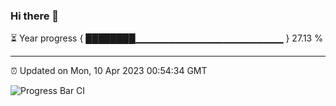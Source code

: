 ### Hi there 👋

⏳ Year progress { ████████▁▁▁▁▁▁▁▁▁▁▁▁▁▁▁▁▁▁▁▁▁▁ } 27.13 %

---

⏰ Updated on Mon, 10 Apr 2023 00:54:34 GMT

![Progress Bar CI](https://github.com/liununu/liununu/workflows/Progress%20Bar%20CI/badge.svg)

